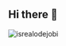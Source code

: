 ## Hi there 👋

<!--
**iemio/iemio** is a ✨ _special_ ✨ repository because its `README.md` (this file) appears on your GitHub profile.

Here are some ideas to get you started:

- 🔭 I’m currently working on ...
- 🌱 I’m currently learning ...
- 👯 I’m looking to collaborate on ...
- 🤔 I’m looking for help with ...
- 💬 Ask me about ...
- 📫 How to reach me: ...
- 😄 Pronouns: ...
- ⚡ Fun fact: ...
-->

<!-- Profile Views -->
<p align="left"> <img src="https://komarev.com/ghpvc/?username=iemio&label=Profile%20views&color=0e75b6&style=flat" alt="isrealodejobi" />
</p>
